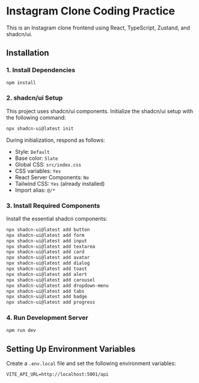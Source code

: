 # Instagram Clone Coding Practice

This is an Instagram clone frontend using React, TypeScript, Zustand, and shadcn/ui.

## Installation

### 1. Install Dependencies

```bash
npm install
```

### 2. shadcn/ui Setup

This project uses shadcn/ui components. Initialize the shadcn/ui setup with the following command:

```bash
npx shadcn-ui@latest init
```

During initialization, respond as follows:

- Style: `Default`
- Base color: `Slate`
- Global CSS: `src/index.css`
- CSS variables: `Yes`
- React Server Components: `No`
- Tailwind CSS: `Yes` (already installed)
- Import alias: `@/*`

### 3. Install Required Components

Install the essential shadcn components:

```bash
npx shadcn-ui@latest add button
npx shadcn-ui@latest add form
npx shadcn-ui@latest add input
npx shadcn-ui@latest add textarea
npx shadcn-ui@latest add card
npx shadcn-ui@latest add avatar
npx shadcn-ui@latest add dialog
npx shadcn-ui@latest add toast
npx shadcn-ui@latest add alert
npx shadcn-ui@latest add carousel
npx shadcn-ui@latest add dropdown-menu
npx shadcn-ui@latest add tabs
npx shadcn-ui@latest add badge
npx shadcn-ui@latest add progress
```

### 4. Run Development Server

```bash
npm run dev
```

## Setting Up Environment Variables

Create a `.env.local` file and set the following environment variables:

```
VITE_API_URL=http://localhost:5001/api
```

